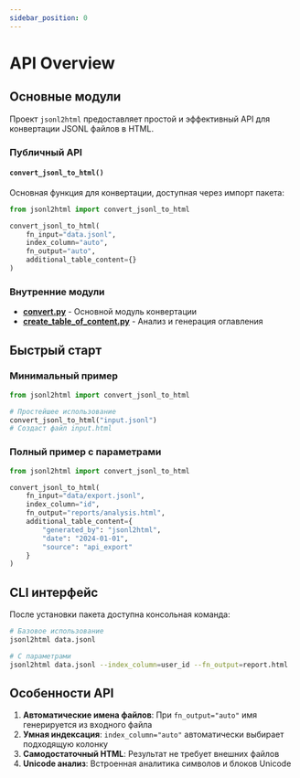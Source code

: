 ```yaml
---
sidebar_position: 0
---
```


# API Overview

## Основные модули

Проект `jsonl2html` предоставляет простой и эффективный API для конвертации JSONL файлов в HTML.

### Публичный API

#### `convert_jsonl_to_html()`
Основная функция для конвертации, доступная через импорт пакета:

```python
from jsonl2html import convert_jsonl_to_html

convert_jsonl_to_html(
    fn_input="data.jsonl",
    index_column="auto",
    fn_output="auto",
    additional_table_content={}
)
```

### Внутренние модули

- **[convert.py](./convert)** - Основной модуль конвертации
- **[create_table_of_content.py](./create-table-of-content)** - Анализ и генерация оглавления

## Быстрый старт

### Минимальный пример

```python
from jsonl2html import convert_jsonl_to_html

# Простейшее использование
convert_jsonl_to_html("input.jsonl")
# Создаст файл input.html
```

### Полный пример с параметрами

```python
from jsonl2html import convert_jsonl_to_html

convert_jsonl_to_html(
    fn_input="data/export.jsonl",
    index_column="id",
    fn_output="reports/analysis.html",
    additional_table_content={
        "generated_by": "jsonl2html",
        "date": "2024-01-01",
        "source": "api_export"
    }
)
```

## CLI интерфейс

После установки пакета доступна консольная команда:

```bash
# Базовое использование
jsonl2html data.jsonl

# С параметрами
jsonl2html data.jsonl --index_column=user_id --fn_output=report.html
```

## Особенности API

1. **Автоматические имена файлов**: При `fn_output="auto"` имя генерируется из входного файла
2. **Умная индексация**: `index_column="auto"` автоматически выбирает подходящую колонку
3. **Самодостаточный HTML**: Результат не требует внешних файлов
4. **Unicode анализ**: Встроенная аналитика символов и блоков Unicode
